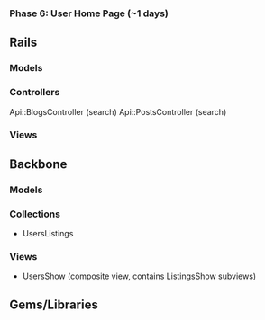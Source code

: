 ### Phase 6: User Home Page (~1 days)

## Rails
### Models

### Controllers
Api::BlogsController (search)
Api::PostsController (search)

### Views

## Backbone
### Models

### Collections
* UsersListings

### Views
* UsersShow (composite view, contains ListingsShow subviews)

## Gems/Libraries
